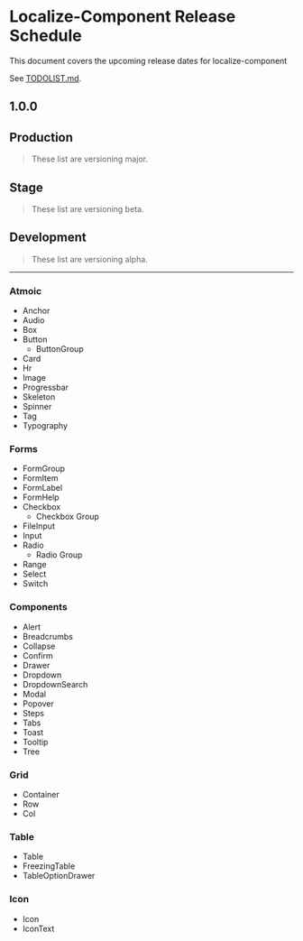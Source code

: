 # Localize-Component Release Schedule

This document covers the upcoming release dates for localize-component

See [TODOLIST.md](https://github.com/Seolhun/localize-components/blob/develop/TODOLIST.md).

## 1.0.0

## Production

> These list are versioning major.

## Stage

> These list are versioning beta.

## Development

> These list are versioning alpha.

---

### Atmoic

- Anchor
- Audio
- Box
- Button
  - ButtonGroup
- Card
- Hr
- Image
- Progressbar
- Skeleton
- Spinner
- Tag
- Typography

### Forms

- FormGroup
- FormItem
- FormLabel
- FormHelp
- Checkbox
  - Checkbox Group
- FileInput
- Input
- Radio
  - Radio Group
- Range
- Select
- Switch

### Components

- Alert
- Breadcrumbs
- Collapse
- Confirm
- Drawer
- Dropdown
- DropdownSearch
- Modal
- Popover
- Steps
- Tabs
- Toast
- Tooltip
- Tree

### Grid

- Container
- Row
- Col

### Table

- Table
- FreezingTable
- TableOptionDrawer

### Icon

- Icon
- IconText


